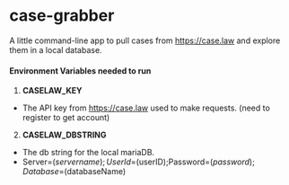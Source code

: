 # case-grabber
A little command-line app to pull cases from https://case.law and explore them in a local database.


#### Environment Variables needed to run

1. **CASELAW_KEY**
  * The API key from https://case.law used to make requests.  (need to register to get account)
2. **CASELAW_DBSTRING**
  * The db string for the local mariaDB.
  * Server=$(servername);User Id=$(userID);Password=$(password);Database=$(databaseName)
